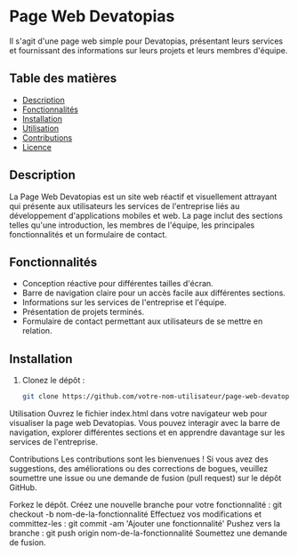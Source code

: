 # Page Web Devatopias

Il s'agit d'une page web simple pour Devatopias, présentant leurs services et fournissant des informations sur leurs projets et leurs membres d'équipe.

## Table des matières

- [Description](#description)
- [Fonctionnalités](#fonctionnalités)
- [Installation](#installation)
- [Utilisation](#utilisation)
- [Contributions](#contributions)
- [Licence](#licence)

## Description

La Page Web Devatopias est un site web réactif et visuellement attrayant qui présente aux utilisateurs les services de l'entreprise liés au développement d'applications mobiles et web. La page inclut des sections telles qu'une introduction, les membres de l'équipe, les principales fonctionnalités et un formulaire de contact.

## Fonctionnalités

- Conception réactive pour différentes tailles d'écran.
- Barre de navigation claire pour un accès facile aux différentes sections.
- Informations sur les services de l'entreprise et l'équipe.
- Présentation de projets terminés.
- Formulaire de contact permettant aux utilisateurs de se mettre en relation.

## Installation

1. Clonez le dépôt :

   ```sh
   git clone https://github.com/votre-nom-utilisateur/page-web-devatopias.git
   
Utilisation
Ouvrez le fichier index.html dans votre navigateur web pour visualiser la page web Devatopias. Vous pouvez interagir avec la barre de navigation, explorer différentes sections et en apprendre davantage sur les services de l'entreprise.

Contributions
Les contributions sont les bienvenues ! Si vous avez des suggestions, des améliorations ou des corrections de bogues, veuillez soumettre une issue ou une demande de fusion (pull request) sur le dépôt GitHub.

Forkez le dépôt.
Créez une nouvelle branche pour votre fonctionnalité : git checkout -b nom-de-la-fonctionnalité
Effectuez vos modifications et committez-les : git commit -am 'Ajouter une fonctionnalité'
Pushez vers la branche : git push origin nom-de-la-fonctionnalité
Soumettez une demande de fusion.

